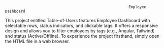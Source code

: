                                                             Employee Dashboard 

This project entitled Table-of-Users features Employee Dashboard with selectable rows, status indicators, and clickable tags. It offers a responsive design and allows you to filter employees by tags (e.g., Angular, Tailwind) and status (Active/Offline). To experience the project firsthand, simply open the HTML file in a web browser.
